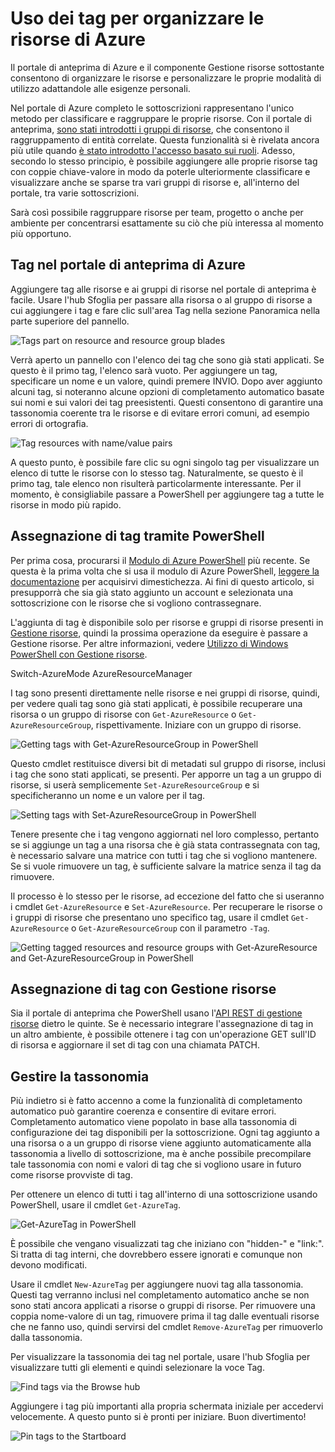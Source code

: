 ﻿<properties urlDisplayName="" pageTitle="Uso dei tag per organizzare le risorse di Azure" metaKeywords="" description="" metaCanonical="" services="" documentationCenter="" title="Using tags to organize your Azure resources" authors="Michael Flanakin" solutions="" writer="" manager="carolz" editor=""  />

<tags ms.service="multiple" ms.workload="multiple" ms.tgt_pltfrm="ibiza" ms.devlang="na" ms.topic="article" ms.date="10/08/2014" ms.author="micflan" />


# Uso dei tag per organizzare le risorse di Azure

Il portale di anteprima di Azure e il componente Gestione risorse sottostante consentono di organizzare le risorse e personalizzare le proprie modalità di utilizzo adattandole alle esigenze personali. 

Nel portale di Azure completo le sottoscrizioni rappresentano l'unico metodo per classificare e raggruppare le proprie risorse. Con il portale di anteprima, [sono stati introdotti i gruppi di risorse](http://azure.microsoft.com/it-it/documentation/articles/azure-preview-portal-using-resource-groups), che consentono il raggruppamento di entità correlate. Questa funzionalità si è rivelata ancora più utile quando [è stato introdotto l'accesso basato sui ruoli](http://azure.microsoft.com/it-it/documentation/articles/role-based-access-control-configure). Adesso, secondo lo stesso principio, è possibile aggiungere alle proprie risorse tag con coppie chiave-valore in modo da poterle ulteriormente classificare e visualizzare anche se sparse tra vari gruppi di risorse e, all'interno del portale, tra varie sottoscrizioni.

Sarà così possibile raggruppare risorse per team, progetto o anche per ambiente per concentrarsi esattamente su ciò che più interessa al momento più opportuno. 


## Tag nel portale di anteprima di Azure

Aggiungere tag alle risorse e ai gruppi di risorse nel portale di anteprima è facile. Usare l'hub Sfoglia per passare alla risorsa o al gruppo di risorse a cui aggiungere i tag e fare clic sull'area Tag nella sezione Panoramica nella parte superiore del pannello. 

![Tags part on resource and resource group blades](./media/azure-preview-portal-using-tags/rgblade.png)

Verrà aperto un pannello con l'elenco dei tag che sono già stati applicati. Se questo è il primo tag, l'elenco sarà vuoto. Per aggiungere un tag, specificare un nome e un valore, quindi premere INVIO. Dopo aver aggiunto alcuni tag, si noteranno alcune opzioni di completamento automatico basate sui nomi e sui valori dei tag preesistenti. Questi consentono di garantire una tassonomia coerente tra le risorse e di evitare errori comuni, ad esempio errori di ortografia.

![Tag resources with name/value pairs](./media/azure-preview-portal-using-tags/tag-resources.png)

A questo punto, è possibile fare clic su ogni singolo tag per visualizzare un elenco di tutte le risorse con lo stesso tag. Naturalmente, se questo è il primo tag, tale elenco non risulterà particolarmente interessante. Per il momento, è consigliabile passare a PowerShell per aggiungere tag a tutte le risorse in modo più rapido.


## Assegnazione di tag tramite PowerShell

Per prima cosa, procurarsi il [Modulo di Azure PowerShell](http://azure.microsoft.com/it-it/documentation/articles/install-configure-powershell/) più recente. Se questa è la prima volta che si usa il modulo di Azure PowerShell, [leggere la documentazione](http://azure.microsoft.com/it-it/documentation/articles/install-configure-powershell) per acquisirvi dimestichezza. Ai fini di questo articolo, si presupporrà che sia già stato aggiunto un account e selezionata una sottoscrizione con le risorse che si vogliono contrassegnare.

L'aggiunta di tag è disponibile solo per risorse e gruppi di risorse presenti in [Gestione risorse](http://msdn.microsoft.com/it-it/library/azure/dn790568.aspx), quindi la prossima operazione da eseguire è passare a Gestione risorse. Per altre informazioni, vedere [Utilizzo di Windows PowerShell con Gestione risorse](http://azure.microsoft.com/it-it/documentation/articles/powershell-azure-resource-manager/).

  Switch-AzureMode AzureResourceManager

I tag sono presenti direttamente nelle risorse e nei gruppi di risorse, quindi, per vedere quali tag sono già stati applicati, è possibile recuperare una risorsa o un gruppo di risorse con `Get-AzureResource` o `Get-AzureResourceGroup`, rispettivamente. Iniziare con un gruppo di risorse.

![Getting tags with Get-AzureResourceGroup in PowerShell](./media/azure-preview-portal-using-tags/Get-AzureResourceGroup-in-PowerShell.png)

Questo cmdlet restituisce diversi bit di metadati sul gruppo di risorse, inclusi i tag che sono stati applicati, se presenti. Per apporre un tag  a un gruppo di risorse, si userà semplicemente `Set-AzureResourceGroup` e si specificheranno un nome e un valore per il tag.

![Setting tags with Set-AzureResourceGroup in PowerShell](./media/azure-preview-portal-using-tags/Set-AzureResourceGroup-in-PowerShell.png)

Tenere presente che i tag vengono aggiornati nel loro complesso, pertanto se si aggiunge un tag a una risorsa che è già stata contrassegnata con tag, è necessario salvare una matrice con tutti i tag che si vogliono mantenere. Se si vuole rimuovere un tag, è sufficiente salvare la matrice senza il tag da rimuovere. 

Il processo è lo stesso per le risorse, ad eccezione del fatto che si useranno i cmdlet `Get-AzureResource` e `Set-AzureResource`. Per recuperare le risorse o i gruppi di risorse che presentano uno specifico tag, usare il cmdlet `Get-AzureResource` o `Get-AzureResourceGroup` con il parametro `-Tag`.

![Getting tagged resources and resource groups with Get-AzureResource and Get-AzureResourceGroup in PowerShell](./media/azure-preview-portal-using-tags/Get-AzureResourceGroup-with-tags-in-PowerShell.png)


## Assegnazione di tag con Gestione risorse

Sia il portale di anteprima che PowerShell usano l'[API REST di gestione risorse](http://msdn.microsoft.com/it-it/library/azure/dn790568.aspx) dietro le quinte. Se è necessario integrare l'assegnazione di tag in un altro ambiente, è possibile ottenere i tag con un'operazione GET sull'ID di risorsa e aggiornare il set di tag con una chiamata PATCH.


## Gestire la tassonomia

Più indietro si è fatto accenno a come la funzionalità di completamento automatico può garantire coerenza e consentire di evitare errori. Completamento automatico viene popolato in base alla tassonomia di configurazione dei tag disponibili per la sottoscrizione. Ogni tag aggiunto a una risorsa o a un gruppo di risorse viene aggiunto automaticamente alla tassonomia a livello di sottoscrizione, ma è anche possibile precompilare tale tassonomia con nomi e valori di tag che si vogliono usare in futuro come risorse provviste di tag.

Per ottenere un elenco di tutti i tag all'interno di una sottoscrizione usando PowerShell, usare il cmdlet `Get-AzureTag`.

![Get-AzureTag in PowerShell](./media/azure-preview-portal-using-tags/Get-AzureTag-in-PowerShell.png)


È possibile che vengano visualizzati tag che iniziano con "hidden-" e "link:". Si tratta di tag interni, che dovrebbero essere ignorati e comunque non devono modificati. 

Usare il cmdlet `New-AzureTag` per aggiungere nuovi tag alla tassonomia. Questi tag verranno inclusi nel completamento automatico anche se non sono stati ancora applicati a risorse o gruppi di risorse. Per rimuovere una coppia nome-valore di un tag, rimuovere prima il tag dalle eventuali risorse che ne fanno uso, quindi servirsi del cmdlet `Remove-AzureTag` per rimuoverlo dalla tassonomia.

Per visualizzare la tassonomia dei tag nel portale, usare l'hub Sfoglia per visualizzare tutti gli elementi e quindi selezionare la voce Tag.

![Find tags via the Browse hub](./media/azure-preview-portal-using-tags/browse-tags.png)

Aggiungere i tag più importanti alla propria schermata iniziale per accedervi velocemente. A questo punto si è pronti per iniziare. Buon divertimento!

![Pin tags to the Startboard](./media/azure-preview-portal-using-tags/pin-tags.png)

